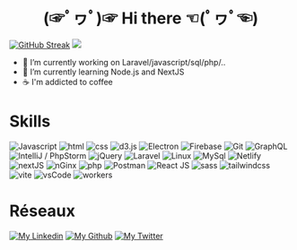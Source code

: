 
<center> <h1> (☞ﾟヮﾟ)☞         Hi there         ☜(ﾟヮﾟ☜)</h1> </center>

[![GitHub Streak](https://streak-stats.demolab.com?user=ppoupardin&theme=react&hide_border=true&border_radius=50&locale=fr&ring=EBC92D)](https://git.io/streak-stats)
<img src="https://github-readme-stats.vercel.app/api/top-langs/?username=ppoupardin&count_private=true&show_icons=true&layout=compact&theme=react&hide_progress=true"/>


- 🔭 I’m currently working on Laravel/javascript/sql/php/..
- 🌱 I’m currently learning Node.js and NextJS
- ☕ I'm addicted to coffee

# Skills
<img title="Javascript" src="https://skillicons.dev/icons?i=js"/>  <img title="html" src="https://skillicons.dev/icons?i=html"/>  <img title="css" src="https://skillicons.dev/icons?i=css"/>  <img title="d3.js" src="https://skillicons.dev/icons?i=d3"/>  <img title="Electron" src="https://skillicons.dev/icons?i=electron"/>  <img title="Firebase" src="https://skillicons.dev/icons?i=firebase"/>  <img title="Git" src="https://skillicons.dev/icons?i=git"/>  <img title="GraphQL" src="https://skillicons.dev/icons?i=graphql"/>  <img title="IntelliJ / PhpStorm" src="https://skillicons.dev/icons?i=idea"/>  <img title="jQuery" src="https://skillicons.dev/icons?i=jquery"/>  <img title="Laravel" src="https://skillicons.dev/icons?i=laravel"/>  <img title="Linux" src="https://skillicons.dev/icons?i=linux"/>  <img title="MySql" src="https://skillicons.dev/icons?i=mysql"/>  <img title="Netlify" src="https://skillicons.dev/icons?i=netlify"/>  <img title="nextJS" src="https://skillicons.dev/icons?i=nextjs"/>  <img title="nGinx" src="https://skillicons.dev/icons?i=nginx"/>  <img title="php" src="https://skillicons.dev/icons?i=php"/>  <img title="Postman" src="https://skillicons.dev/icons?i=postman"/>  <img title="React JS" src="https://skillicons.dev/icons?i=react"/>  <img title="sass" src="https://skillicons.dev/icons?i=sass"/>  <img title="tailwindcss" src="https://skillicons.dev/icons?i=tailwind"/>  <img title="vite" src="https://skillicons.dev/icons?i=vite"/>  <img title="vsCode" src="https://skillicons.dev/icons?i=vscode"/>  <img title="workers" src="https://skillicons.dev/icons?i=workers"/>

# Réseaux
[![My Linkedin](https://skillicons.dev/icons?i=linkedin)](https://www.linkedin.com/in/pierre-emmanuel-poupardin-603b07137/)
[![My Github](https://skillicons.dev/icons?i=github)](https://github.com/ppoupardin)
[![My Twitter](https://skillicons.dev/icons?i=twitter)](https://twitter.com/PepPeeuh)
